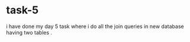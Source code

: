 # task-5
i have done my day 5 task where i do all the join queries in new database having two tables .
